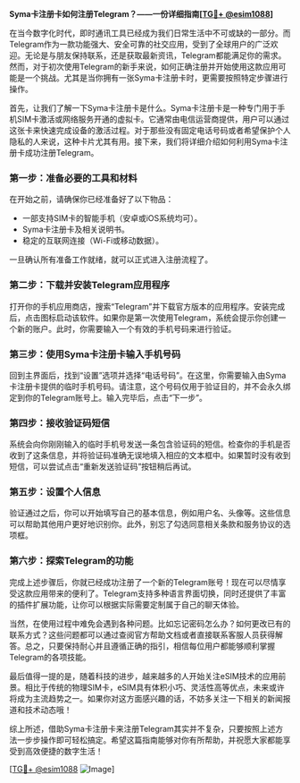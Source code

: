 **Syma卡注册卡如何注册Telegram？——一份详细指南[[TG💪+ @esim1088](https://t.me/s/esim1088)]**

在当今数字化时代，即时通讯工具已经成为我们日常生活中不可或缺的一部分。而Telegram作为一款功能强大、安全可靠的社交应用，受到了全球用户的广泛欢迎。无论是与朋友保持联系，还是获取最新资讯，Telegram都能满足你的需求。然而，对于初次使用Telegram的新手来说，如何正确注册并开始使用这款应用可能是一个挑战。尤其是当你拥有一张Syma卡注册卡时，更需要按照特定步骤进行操作。

首先，让我们了解一下Syma卡注册卡是什么。Syma卡注册卡是一种专门用于手机SIM卡激活或网络服务开通的虚拟卡。它通常由电信运营商提供，用户可以通过这张卡来快速完成设备的激活过程。对于那些没有固定电话号码或者希望保护个人隐私的人来说，这种卡片尤其有用。接下来，我们将详细介绍如何利用Syma卡注册卡成功注册Telegram。

### 第一步：准备必要的工具和材料

在开始之前，请确保你已经准备好了以下物品：
- 一部支持SIM卡的智能手机（安卓或iOS系统均可）。
- Syma卡注册卡及相关说明书。
- 稳定的互联网连接（Wi-Fi或移动数据）。

一旦确认所有准备工作就绪，就可以正式进入注册流程了。

### 第二步：下载并安装Telegram应用程序

打开你的手机应用商店，搜索“Telegram”并下载官方版本的应用程序。安装完成后，点击图标启动该软件。如果你是第一次使用Telegram，系统会提示你创建一个新的账户。此时，你需要输入一个有效的手机号码来进行验证。

### 第三步：使用Syma卡注册卡输入手机号码

回到主界面后，找到“设置”选项并选择“电话号码”。在这里，你需要输入由Syma卡注册卡提供的临时手机号码。请注意，这个号码仅用于验证目的，并不会永久绑定到你的Telegram账号上。输入完毕后，点击“下一步”。

### 第四步：接收验证码短信

系统会向你刚刚输入的临时手机号发送一条包含验证码的短信。检查你的手机是否收到了这条信息，并将验证码准确无误地填入相应的文本框中。如果暂时没有收到短信，可以尝试点击“重新发送验证码”按钮稍后再试。

### 第五步：设置个人信息

验证通过之后，你可以开始填写自己的基本信息，例如用户名、头像等。这些信息可以帮助其他用户更好地识别你。此外，别忘了勾选同意相关条款和服务协议的选项框。

### 第六步：探索Telegram的功能

完成上述步骤后，你就已经成功注册了一个新的Telegram账号！现在可以尽情享受这款应用带来的便利了。Telegram支持多种语言界面切换，同时还提供了丰富的插件扩展功能，让你可以根据实际需要定制属于自己的聊天体验。

当然，在使用过程中难免会遇到各种问题。比如忘记密码怎么办？如何更改已有的联系方式？这些问题都可以通过查阅官方帮助文档或者直接联系客服人员获得解答。总之，只要保持耐心并且遵循正确的指引，相信每位用户都能够顺利掌握Telegram的各项技能。

最后值得一提的是，随着科技的进步，越来越多的人开始关注eSIM技术的应用前景。相比于传统的物理SIM卡，eSIM具有体积小巧、灵活性高等优点，未来或许将成为主流趋势之一。如果你对这方面感兴趣的话，不妨多关注一下相关的新闻报道和技术动态哦！

综上所述，借助Syma卡注册卡来注册Telegram其实并不复杂，只要按照上述方法一步步操作即可轻松搞定。希望这篇指南能够对你有所帮助，并祝愿大家都能享受到高效便捷的数字生活！

[[TG💪+ @esim1088](https://t.me/s/esim1088) ![Image](https://i.postimg.cc/4NQfJmqS/Snipaste-2025-05-13-00-14-12.png)]